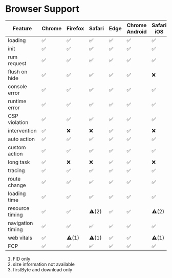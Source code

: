 # Browser Support

| Feature           | Chrome | Firefox | Safari | Edge | Chrome Android | Safari iOS | IE11  | < IE11 | Opera |
| ----------------- | ------ | ------- | ------ | ---- | -------------- | ---------- | ----- | ------ | ----- |
| loading           | ✅     | ✅      | ✅     | ✅   | ✅             | ✅         | ✅    | ❌     | ✅    |
| init              | ✅     | ✅      | ✅     | ✅   | ✅             | ✅         | ✅    | ❌     | ✅    |
| rum request       | ✅     | ✅      | ✅     | ✅   | ✅             | ✅         | ✅    | ❌     | ✅    |
| flush on hide     | ✅     | ✅      | ✅     | ✅   | ✅             | ❌         | ❌    | ❌     | ✅    |
| console error     | ✅     | ✅      | ✅     | ✅   | ✅             | ✅         | ✅    | ❌     | ✅    |
| runtime error     | ✅     | ✅      | ✅     | ✅   | ✅             | ✅         | ✅    | ❌     | ✅    |
| CSP violation     | ✅     | ✅      | ✅     | ✅   | ✅             | ✅         | ❌    | ❌     | ✅    |
| intervention      | ✅     | ❌      | ❌     | ✅   | ✅             | ❌         | ❌    | ❌     | ✅    |
| auto action       | ✅     | ✅      | ✅     | ✅   | ✅             | ✅         | ✅    | ❌     | ✅    |
| custom action     | ✅     | ✅      | ✅     | ✅   | ✅             | ✅         | ✅    | ❌     | ✅    |
| long task         | ✅     | ❌      | ❌     | ✅   | ✅             | ❌         | ❌    | ❌     | ✅    |
| tracing           | ✅     | ✅      | ✅     | ✅   | ✅             | ✅         | ✅    | ❌     | ✅    |
| route change      | ✅     | ✅      | ✅     | ✅   | ✅             | ✅         | ✅    | ❌     | ✅    |
| loading time      | ✅     | ✅      | ✅     | ✅   | ✅             | ✅         | ✅    | ❌     | ✅    |
| resource timing   | ✅     | ✅      | ⚠️(2)  | ✅   | ✅             | ⚠️(2)      | ⚠️(3) | ❌     | ✅    |
| navigation timing | ✅     | ✅      | ✅     | ✅   | ✅             | ✅         | ✅    | ❌     | ✅    |
| web vitals        | ✅     | ⚠️(1)   | ⚠️(1)  | ✅   | ✅             | ⚠️(1)      | ❌    | ❌     | ✅    |
| FCP               | ✅     | ✅      | ✅     | ✅   | ✅             | ✅         | ❌    | ❌     | ✅    |

1. FID only
2. size information not available
3. firstByte and download only
